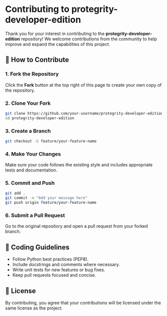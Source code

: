 # Contributing to protegrity-developer-edition

Thank you for your interest in contributing to the **protegrity-developer-edition** repository! We welcome contributions from the community to help improve and expand the capabilities of this project.

## 🧠 How to Contribute

### 1. Fork the Repository
Click the **Fork** button at the top right of this page to create your own copy of the repository.

### 2. Clone Your Fork
```bash
git clone https://github.com/your-username/protegrity-developer-edition.git
cd protegrity-developer-edition
```

### 3. Create a Branch
```bash
git checkout -b feature/your-feature-name
```

### 4. Make Your Changes
Make sure your code follows the existing style and includes appropriate tests and documentation.

### 5. Commit and Push
```bash
git add .
git commit -m "Add your message here"
git push origin feature/your-feature-name
```

### 6. Submit a Pull Request
Go to the original repository and open a pull request from your forked branch.

## 🧪 Coding Guidelines
- Follow Python best practices (PEP8).
- Include docstrings and comments where necessary.
- Write unit tests for new features or bug fixes.
- Keep pull requests focused and concise.

## 📄 License
By contributing, you agree that your contributions will be licensed under the same license as the project.